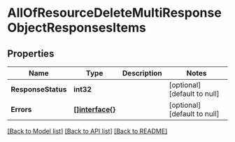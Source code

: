 # AllOfResourceDeleteMultiResponseObjectResponsesItems

## Properties
Name | Type | Description | Notes
------------ | ------------- | ------------- | -------------
**ResponseStatus** | **int32** |  | [optional] [default to null]
**Errors** | [**[]interface{}**](interface{}.md) |  | [optional] [default to null]

[[Back to Model list]](../README.md#documentation-for-models) [[Back to API list]](../README.md#documentation-for-api-endpoints) [[Back to README]](../README.md)

